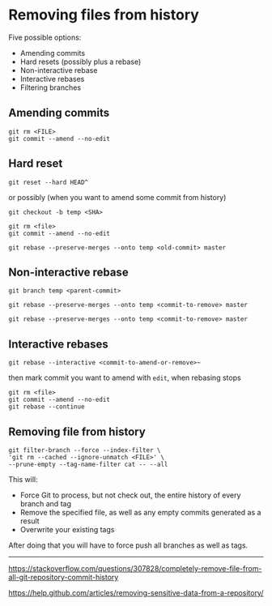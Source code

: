 # Removing files from history 

Five possible options:

* Amending commits
* Hard resets (possibly plus a rebase)
* Non-interactive rebase
* Interactive rebases
* Filtering branches

## Amending commits

```
git rm <FILE>
git commit --amend --no-edit
```

## Hard reset 

```
git reset --hard HEAD^
```

or possibly (when you want to amend some commit from history)

```
git checkout -b temp <SHA>

git rm <file>
git commit --amend --no-edit

git rebase --preserve-merges --onto temp <old-commit> master
```

## Non-interactive rebase 

```
git branch temp <parent-commit>

git rebase --preserve-merges --onto temp <commit-to-remove> master

git rebase --preserve-merges --onto temp <commit-to-remove> master
```

## Interactive rebases 

```
git rebase --interactive <commit-to-amend-or-remove>~
```

then mark commit you want to amend with `edit`, when rebasing stops 

```
git rm <file>
git commit --amend --no-edit
git rebase --continue
```

## Removing file from history

```
git filter-branch --force --index-filter \
'git rm --cached --ignore-unmatch <FILE>' \
--prune-empty --tag-name-filter cat -- --all
```

This will: 
* Force Git to process, but not check out, the entire history of every branch and tag
* Remove the specified file, as well as any empty commits generated as a result
* Overwrite your existing tags

After doing that you will have to force push all branches as well as tags. 

---

https://stackoverflow.com/questions/307828/completely-remove-file-from-all-git-repository-commit-history

https://help.github.com/articles/removing-sensitive-data-from-a-repository/